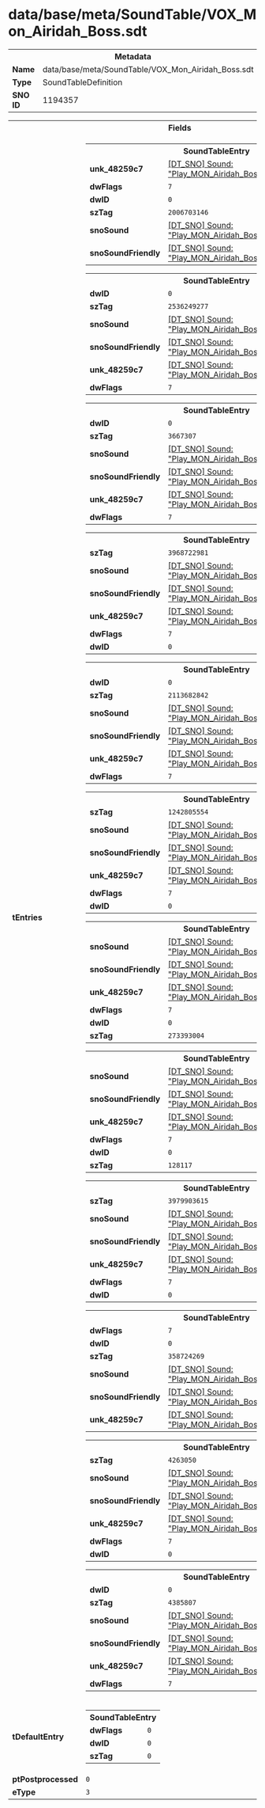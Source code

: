 <h1>data/base/meta/SoundTable/VOX_Mon_Airidah_Boss.sdt</h1><table><tr><th colspan="100%">Metadata</th></tr><tr><td><b>Name</b></td><td>data/base/meta/SoundTable/VOX_Mon_Airidah_Boss.sdt</td></tr><tr><td><b>Type</b></td><td>SoundTableDefinition</td></tr><tr><td><b>SNO ID</b></td><td>1194357</td></tr></table>

<table><tr><th colspan="100%">Fields</th></tr><tr><td><b>tEntries</b></td><td><table><tr><th colspan="100%">SoundTableEntry</th></tr><tr><td><b>unk_48259c7</b></td><td><a href="..\Sound\Play_MON_Airidah_Boss_VOX_Cast_Wind.snd">[DT_SNO] Sound: "Play_MON_Airidah_Boss_VOX_Cast_Wind"</a></td></tr><tr><td><b>dwFlags</b></td><td><code>7</code></td></tr><tr><td><b>dwID</b></td><td><code>0</code></td></tr><tr><td><b>szTag</b></td><td><code>2006703146</code></td></tr><tr><td><b>snoSound</b></td><td><a href="..\Sound\Play_MON_Airidah_Boss_VOX_Cast_Wind.snd">[DT_SNO] Sound: "Play_MON_Airidah_Boss_VOX_Cast_Wind"</a></td></tr><tr><td><b>snoSoundFriendly</b></td><td><a href="..\Sound\Play_MON_Airidah_Boss_VOX_Cast_Wind.snd">[DT_SNO] Sound: "Play_MON_Airidah_Boss_VOX_Cast_Wind"</a></td></tr></table>


<table><tr><th colspan="100%">SoundTableEntry</th></tr><tr><td><b>dwID</b></td><td><code>0</code></td></tr><tr><td><b>szTag</b></td><td><code>2536249277</code></td></tr><tr><td><b>snoSound</b></td><td><a href="..\Sound\Play_MON_Airidah_Boss_VOX_Cast_Lightning.snd">[DT_SNO] Sound: "Play_MON_Airidah_Boss_VOX_Cast_Lightning"</a></td></tr><tr><td><b>snoSoundFriendly</b></td><td><a href="..\Sound\Play_MON_Airidah_Boss_VOX_Cast_Lightning.snd">[DT_SNO] Sound: "Play_MON_Airidah_Boss_VOX_Cast_Lightning"</a></td></tr><tr><td><b>unk_48259c7</b></td><td><a href="..\Sound\Play_MON_Airidah_Boss_VOX_Cast_Lightning.snd">[DT_SNO] Sound: "Play_MON_Airidah_Boss_VOX_Cast_Lightning"</a></td></tr><tr><td><b>dwFlags</b></td><td><code>7</code></td></tr></table>


<table><tr><th colspan="100%">SoundTableEntry</th></tr><tr><td><b>dwID</b></td><td><code>0</code></td></tr><tr><td><b>szTag</b></td><td><code>3667307</code></td></tr><tr><td><b>snoSound</b></td><td><a href="..\Sound\Play_MON_Airidah_Boss_VOX_Cast_Teleport.snd">[DT_SNO] Sound: "Play_MON_Airidah_Boss_VOX_Cast_Teleport"</a></td></tr><tr><td><b>snoSoundFriendly</b></td><td><a href="..\Sound\Play_MON_Airidah_Boss_VOX_Cast_Teleport.snd">[DT_SNO] Sound: "Play_MON_Airidah_Boss_VOX_Cast_Teleport"</a></td></tr><tr><td><b>unk_48259c7</b></td><td><a href="..\Sound\Play_MON_Airidah_Boss_VOX_Cast_Teleport.snd">[DT_SNO] Sound: "Play_MON_Airidah_Boss_VOX_Cast_Teleport"</a></td></tr><tr><td><b>dwFlags</b></td><td><code>7</code></td></tr></table>


<table><tr><th colspan="100%">SoundTableEntry</th></tr><tr><td><b>szTag</b></td><td><code>3968722981</code></td></tr><tr><td><b>snoSound</b></td><td><a href="..\Sound\Play_MON_Airidah_Boss_VOX_Flinch.snd">[DT_SNO] Sound: "Play_MON_Airidah_Boss_VOX_Flinch"</a></td></tr><tr><td><b>snoSoundFriendly</b></td><td><a href="..\Sound\Play_MON_Airidah_Boss_VOX_Flinch.snd">[DT_SNO] Sound: "Play_MON_Airidah_Boss_VOX_Flinch"</a></td></tr><tr><td><b>unk_48259c7</b></td><td><a href="..\Sound\Play_MON_Airidah_Boss_VOX_Flinch.snd">[DT_SNO] Sound: "Play_MON_Airidah_Boss_VOX_Flinch"</a></td></tr><tr><td><b>dwFlags</b></td><td><code>7</code></td></tr><tr><td><b>dwID</b></td><td><code>0</code></td></tr></table>


<table><tr><th colspan="100%">SoundTableEntry</th></tr><tr><td><b>dwID</b></td><td><code>0</code></td></tr><tr><td><b>szTag</b></td><td><code>2113682842</code></td></tr><tr><td><b>snoSound</b></td><td><a href="..\Sound\Play_MON_Airidah_Boss_VOX_Flinch.snd">[DT_SNO] Sound: "Play_MON_Airidah_Boss_VOX_Flinch"</a></td></tr><tr><td><b>snoSoundFriendly</b></td><td><a href="..\Sound\Play_MON_Airidah_Boss_VOX_Flinch.snd">[DT_SNO] Sound: "Play_MON_Airidah_Boss_VOX_Flinch"</a></td></tr><tr><td><b>unk_48259c7</b></td><td><a href="..\Sound\Play_MON_Airidah_Boss_VOX_Flinch.snd">[DT_SNO] Sound: "Play_MON_Airidah_Boss_VOX_Flinch"</a></td></tr><tr><td><b>dwFlags</b></td><td><code>7</code></td></tr></table>


<table><tr><th colspan="100%">SoundTableEntry</th></tr><tr><td><b>szTag</b></td><td><code>1242805554</code></td></tr><tr><td><b>snoSound</b></td><td><a href="..\Sound\Play_MON_Airidah_Boss_VOX_Flinch.snd">[DT_SNO] Sound: "Play_MON_Airidah_Boss_VOX_Flinch"</a></td></tr><tr><td><b>snoSoundFriendly</b></td><td><a href="..\Sound\Play_MON_Airidah_Boss_VOX_Flinch.snd">[DT_SNO] Sound: "Play_MON_Airidah_Boss_VOX_Flinch"</a></td></tr><tr><td><b>unk_48259c7</b></td><td><a href="..\Sound\Play_MON_Airidah_Boss_VOX_Flinch.snd">[DT_SNO] Sound: "Play_MON_Airidah_Boss_VOX_Flinch"</a></td></tr><tr><td><b>dwFlags</b></td><td><code>7</code></td></tr><tr><td><b>dwID</b></td><td><code>0</code></td></tr></table>


<table><tr><th colspan="100%">SoundTableEntry</th></tr><tr><td><b>snoSound</b></td><td><a href="..\Sound\Play_MON_Airidah_Boss_VOX_Flinch.snd">[DT_SNO] Sound: "Play_MON_Airidah_Boss_VOX_Flinch"</a></td></tr><tr><td><b>snoSoundFriendly</b></td><td><a href="..\Sound\Play_MON_Airidah_Boss_VOX_Flinch.snd">[DT_SNO] Sound: "Play_MON_Airidah_Boss_VOX_Flinch"</a></td></tr><tr><td><b>unk_48259c7</b></td><td><a href="..\Sound\Play_MON_Airidah_Boss_VOX_Flinch.snd">[DT_SNO] Sound: "Play_MON_Airidah_Boss_VOX_Flinch"</a></td></tr><tr><td><b>dwFlags</b></td><td><code>7</code></td></tr><tr><td><b>dwID</b></td><td><code>0</code></td></tr><tr><td><b>szTag</b></td><td><code>273393004</code></td></tr></table>


<table><tr><th colspan="100%">SoundTableEntry</th></tr><tr><td><b>snoSound</b></td><td><a href="..\Sound\Play_MON_Airidah_Boss_VOX_Run.snd">[DT_SNO] Sound: "Play_MON_Airidah_Boss_VOX_Run"</a></td></tr><tr><td><b>snoSoundFriendly</b></td><td><a href="..\Sound\Play_MON_Airidah_Boss_VOX_Run.snd">[DT_SNO] Sound: "Play_MON_Airidah_Boss_VOX_Run"</a></td></tr><tr><td><b>unk_48259c7</b></td><td><a href="..\Sound\Play_MON_Airidah_Boss_VOX_Run.snd">[DT_SNO] Sound: "Play_MON_Airidah_Boss_VOX_Run"</a></td></tr><tr><td><b>dwFlags</b></td><td><code>7</code></td></tr><tr><td><b>dwID</b></td><td><code>0</code></td></tr><tr><td><b>szTag</b></td><td><code>128117</code></td></tr></table>


<table><tr><th colspan="100%">SoundTableEntry</th></tr><tr><td><b>szTag</b></td><td><code>3979903615</code></td></tr><tr><td><b>snoSound</b></td><td><a href="..\Sound\Play_MON_Airidah_Boss_VOX_Stagger_Outro.snd">[DT_SNO] Sound: "Play_MON_Airidah_Boss_VOX_Stagger_Outro"</a></td></tr><tr><td><b>snoSoundFriendly</b></td><td><a href="..\Sound\Play_MON_Airidah_Boss_VOX_Stagger_Outro.snd">[DT_SNO] Sound: "Play_MON_Airidah_Boss_VOX_Stagger_Outro"</a></td></tr><tr><td><b>unk_48259c7</b></td><td><a href="..\Sound\Play_MON_Airidah_Boss_VOX_Stagger_Outro.snd">[DT_SNO] Sound: "Play_MON_Airidah_Boss_VOX_Stagger_Outro"</a></td></tr><tr><td><b>dwFlags</b></td><td><code>7</code></td></tr><tr><td><b>dwID</b></td><td><code>0</code></td></tr></table>


<table><tr><th colspan="100%">SoundTableEntry</th></tr><tr><td><b>dwFlags</b></td><td><code>7</code></td></tr><tr><td><b>dwID</b></td><td><code>0</code></td></tr><tr><td><b>szTag</b></td><td><code>358724269</code></td></tr><tr><td><b>snoSound</b></td><td><a href="..\Sound\Play_MON_Airidah_Boss_VOX_Stagger_Loop.snd">[DT_SNO] Sound: "Play_MON_Airidah_Boss_VOX_Stagger_Loop"</a></td></tr><tr><td><b>snoSoundFriendly</b></td><td><a href="..\Sound\Play_MON_Airidah_Boss_VOX_Stagger_Loop.snd">[DT_SNO] Sound: "Play_MON_Airidah_Boss_VOX_Stagger_Loop"</a></td></tr><tr><td><b>unk_48259c7</b></td><td><a href="..\Sound\Play_MON_Airidah_Boss_VOX_Stagger_Loop.snd">[DT_SNO] Sound: "Play_MON_Airidah_Boss_VOX_Stagger_Loop"</a></td></tr></table>


<table><tr><th colspan="100%">SoundTableEntry</th></tr><tr><td><b>szTag</b></td><td><code>4263050</code></td></tr><tr><td><b>snoSound</b></td><td><a href="..\Sound\Play_MON_Airidah_Boss_VOX_Stagger_Intro.snd">[DT_SNO] Sound: "Play_MON_Airidah_Boss_VOX_Stagger_Intro"</a></td></tr><tr><td><b>snoSoundFriendly</b></td><td><a href="..\Sound\Play_MON_Airidah_Boss_VOX_Stagger_Intro.snd">[DT_SNO] Sound: "Play_MON_Airidah_Boss_VOX_Stagger_Intro"</a></td></tr><tr><td><b>unk_48259c7</b></td><td><a href="..\Sound\Play_MON_Airidah_Boss_VOX_Stagger_Intro.snd">[DT_SNO] Sound: "Play_MON_Airidah_Boss_VOX_Stagger_Intro"</a></td></tr><tr><td><b>dwFlags</b></td><td><code>7</code></td></tr><tr><td><b>dwID</b></td><td><code>0</code></td></tr></table>


<table><tr><th colspan="100%">SoundTableEntry</th></tr><tr><td><b>dwID</b></td><td><code>0</code></td></tr><tr><td><b>szTag</b></td><td><code>4385807</code></td></tr><tr><td><b>snoSound</b></td><td><a href="..\Sound\Play_MON_Airidah_Boss_VOX_Stagger_Walk.snd">[DT_SNO] Sound: "Play_MON_Airidah_Boss_VOX_Stagger_Walk"</a></td></tr><tr><td><b>snoSoundFriendly</b></td><td><a href="..\Sound\Play_MON_Airidah_Boss_VOX_Stagger_Walk.snd">[DT_SNO] Sound: "Play_MON_Airidah_Boss_VOX_Stagger_Walk"</a></td></tr><tr><td><b>unk_48259c7</b></td><td><a href="..\Sound\Play_MON_Airidah_Boss_VOX_Stagger_Walk.snd">[DT_SNO] Sound: "Play_MON_Airidah_Boss_VOX_Stagger_Walk"</a></td></tr><tr><td><b>dwFlags</b></td><td><code>7</code></td></tr></table>


</td></tr><tr><td><b>tDefaultEntry</b></td><td><table><tr><th colspan="100%">SoundTableEntry</th></tr><tr><td><b>dwFlags</b></td><td><code>0</code></td></tr><tr><td><b>dwID</b></td><td><code>0</code></td></tr><tr><td><b>szTag</b></td><td><code>0</code></td></tr></table>

</td></tr><tr><td><b>ptPostprocessed</b></td><td><code>0</code></td></tr><tr><td><b>eType</b></td><td><code>3</code></td></tr></table>


